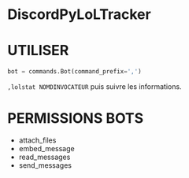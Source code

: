 # DiscordPyLoLTracker
# UTILISER  
```py
bot = commands.Bot(command_prefix=',')
```  
```,lolstat NOMDINVOCATEUR``` puis suivre les informations.
# PERMISSIONS BOTS  
* attach_files  
* embed_message  
* read_messages  
* send_messages  
